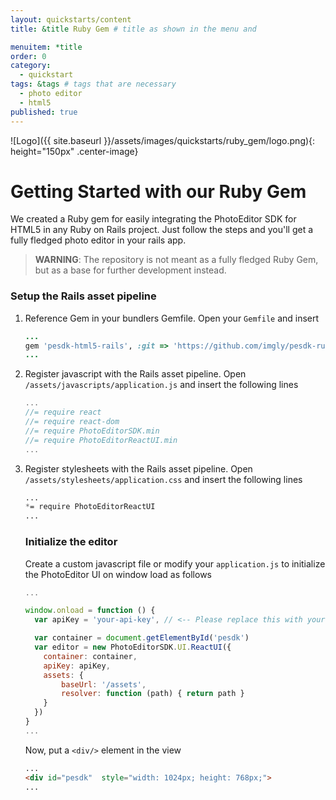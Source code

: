 ```yaml
---
layout: quickstarts/content
title: &title Ruby Gem # title as shown in the menu and 

menuitem: *title
order: 0
category: 
  - quickstart
tags: &tags # tags that are necessary
  - photo editor 
  - html5
published: true
---
```


![Logo]({{ site.baseurl }}/assets/images/quickstarts/ruby_gem/logo.png){: height="150px" .center-image}

# Getting Started with our Ruby Gem

We created a Ruby gem for easily integrating the PhotoEditor SDK for HTML5 in any Ruby on Rails project. Just follow the steps and you'll get a fully fledged photo editor in your rails app.

>**WARNING**: The repository is not meant as a fully fledged Ruby Gem, but as a base for further development instead. 

### Setup the Rails asset pipeline

1. Reference Gem in your bundlers Gemfile. Open your `Gemfile` and insert
    ```ruby
    ...
    gem 'pesdk-html5-rails', :git => 'https://github.com/imgly/pesdk-ruby-gem-demo.git'
    ...
    ```

2. Register javascript with the Rails asset pipeline. Open `/assets/javascripts/application.js` and insert the following lines 
    ```javascript
    ...
    //= require react
    //= require react-dom
    //= require PhotoEditorSDK.min
    //= require PhotoEditorReactUI.min
    ...
    ```

3. Register stylesheets with the Rails asset pipeline.
Open `/assets/stylesheets/application.css` and insert the following lines
    ```css
    ...
    *= require PhotoEditorReactUI
    ...
    ```

    ### Initialize the editor 
    Create a custom javascript file or modify your `application.js` to initialize the PhotoEditor UI on window load as follows 

    ```javascript
    ...

    window.onload = function () {
      var apiKey = 'your-api-key', // <-- Please replace this with your API key

      var container = document.getElementById('pesdk')  
      var editor = new PhotoEditorSDK.UI.ReactUI({
        container: container,
        apiKey: apiKey,
        assets: {
            baseUrl: '/assets', 
            resolver: function (path) { return path }
        }
      })
    }
    ...

    ```

    Now, put a `<div/>` element in the view 
    ```html
    ...
    <div id="pesdk"  style="width: 1024px; height: 768px;">
    ...
    ```
